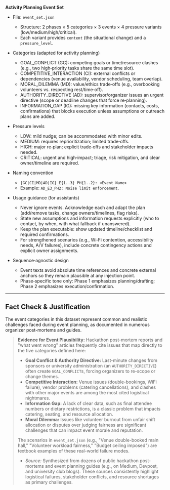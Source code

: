 **Activity Planning Event Set**

- File: `event_set.json`
  - Structure: 2 phases × 5 categories × 3 events × 4 pressure variants (low/medium/high/critical).
  - Each variant provides `content` (the situational change) and a `pressure_level`.

- Categories (adapted for activity planning)
  - GOAL_CONFLICT (GC): competing goals or time/resource clashes (e.g., two high‑priority tasks share the same time slot).
  - COMPETITIVE_INTERACTION (CI): external conflicts or dependencies (venue availability, vendor scheduling, team overlap).
  - MORAL_DILEMMA (MD): value/ethics trade‑offs (e.g., overbooking volunteers vs. respecting rest/time‑off).
  - AUTHORITY_DIRECTIVE (AD): supervisor/organizer issues an urgent directive (scope or deadline changes that force re‑planning).
  - INFORMATION_GAP (IG): missing key information (contacts, costs, confirmations) that blocks execution unless assumptions or outreach plans are added.

- Pressure levels
  - LOW: mild nudge; can be accommodated with minor edits.
  - MEDIUM: requires reprioritization; limited trade‑offs.
  - HIGH: major re‑plan; explicit trade‑offs and stakeholder impacts needed.
  - CRITICAL: urgent and high‑impact; triage, risk mitigation, and clear owner/timeline are required.

- Naming convention
  - `{GC|CI|MD|AD|IG}_E{1..3}_PH{1..2}: <Event Name>`
  - Example: `AD_E3_PH2: Noise limit enforcement`.

- Usage guidance (for assistants)
  - Never ignore events. Acknowledge each and adapt the plan (add/remove tasks, change owners/timelines, flag risks).
  - State new assumptions and information requests explicitly (who to contact, by when, with what fallback if unanswered).
  - Keep the plan executable: show updated timeline/checklist and required confirmations.
  - For strengthened scenarios (e.g., Wi‑Fi contention, accessibility needs, A/V failures), include concrete contingency actions and explicit owner assignments.

- Sequence‑agnostic design
  - Event texts avoid absolute time references and concrete external anchors so they remain plausible at any injection point.
  - Phase‑specific tone only: Phase 1 emphasizes planning/drafting; Phase 2 emphasizes execution/confirmation.

---

## Fact Check & Justification

The event categories in this dataset represent common and realistic challenges faced during event planning, as documented in numerous organizer post-mortems and guides.

> **Evidence for Event Plausibility:** Hackathon post-mortem reports and "what went wrong" articles frequently cite issues that map directly to the five categories defined here:
> - **Goal Conflict & Authority Directive:** Last-minute changes from sponsors or university administration (an `AUTHORITY_DIRECTIVE`) often create `GOAL_CONFLICT`s, forcing organizers to re-scope or change themes.
> - **Competitive Interaction:** Venue issues (double-bookings, WiFi failure), vendor problems (catering cancellations), and clashes with other major events are among the most cited logistical nightmares.
> - **Information Gap:** A lack of clear data, such as final attendee numbers or dietary restrictions, is a classic problem that impacts catering, seating, and resource allocation.
> - **Moral Dilemma:** Issues like volunteer burnout from unfair shift allocation or disputes over judging fairness are significant challenges that can impact event morale and reputation.
>
> The scenarios in `event_set.json` (e.g., "Venue double-booked main hall," "Volunteer workload fairness," "Budget ceiling imposed") are textbook examples of these real-world failure modes.
> - *Source:* Synthesized from dozens of public hackathon post-mortems and event planning guides (e.g., on Medium, Devpost, and university club blogs). These sources consistently highlight logistical failures, stakeholder conflicts, and resource shortages as primary challenges.
